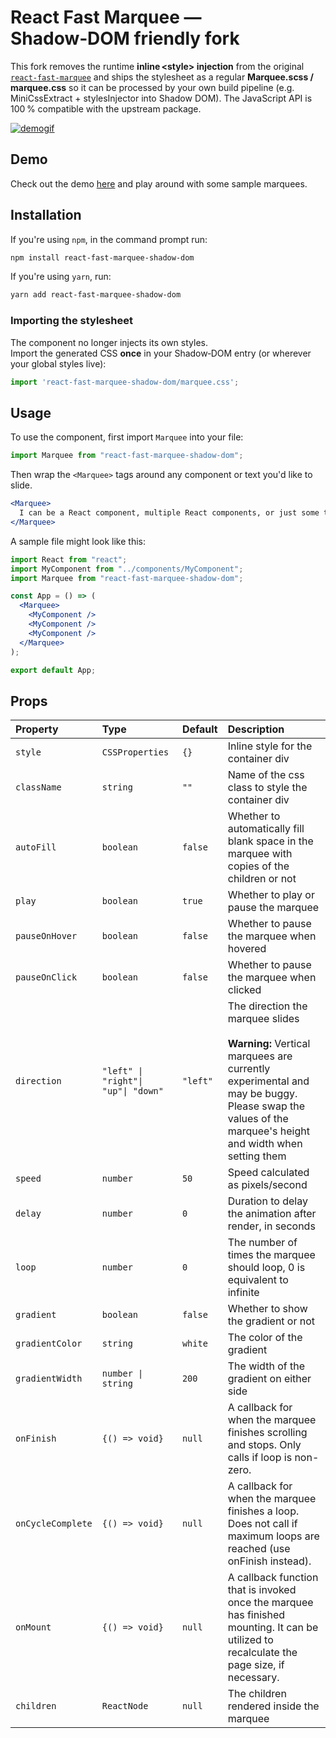 # React Fast Marquee — Shadow‑DOM friendly fork

This fork removes the runtime **inline &lt;style&gt; injection** from the
original [`react-fast-marquee`](https://www.npmjs.com/package/react-fast-marquee)
and ships the stylesheet as a regular **Marquee.scss / marquee.css**
so it can be processed by your own build pipeline (e.g. MiniCssExtract +
stylesInjector into Shadow DOM). The JavaScript API is 100 % compatible
with the upstream package.

[![demogif][2]][1]

[1]: https://www.react-fast-marquee.com
[2]: https://media.giphy.com/media/6ritiN2cpvpsyz4fo6/giphy.gif "demo gif"

## Demo

Check out the demo [here](https://www.react-fast-marquee.com) and play around with some sample marquees.

## Installation

If you're using `npm`, in the command prompt run:

```sh
npm install react-fast-marquee-shadow-dom
```

If you're using `yarn`, run:

```sh
yarn add react-fast-marquee-shadow-dom
```

### Importing the stylesheet

The component no longer injects its own styles.  
Import the generated CSS **once** in your Shadow‑DOM entry (or wherever your
global styles live):

```ts
import 'react-fast-marquee-shadow-dom/marquee.css';
```

## Usage

To use the component, first import `Marquee` into your file:

```jsx
import Marquee from "react-fast-marquee-shadow-dom";
```

Then wrap the `<Marquee>` tags around any component or text you'd like to slide.

```jsx
<Marquee>
  I can be a React component, multiple React components, or just some text.
</Marquee>
```

A sample file might look like this:

```jsx
import React from "react";
import MyComponent from "../components/MyComponent";
import Marquee from "react-fast-marquee-shadow-dom";

const App = () => (
  <Marquee>
    <MyComponent />
    <MyComponent />
    <MyComponent />
  </Marquee>
);

export default App;
```

## Props

| Property          | Type                                | Default           | Description                                                                                                                                                                                          |
| :---------------- | :---------------------------------- | :---------------- | :--------------------------------------------------------------------------------------------------------------------------------------------------------------------------------------------------- |
| `style`           | `CSSProperties`                     | `{}`              | Inline style for the container div                                                                                                                                                                   |
| `className`       | `string`                            | `""`              | Name of the css class to style the container div                                                                                                                                                     |
| `autoFill`        | `boolean`                           | `false`           | Whether to automatically fill blank space in the marquee with copies of the children or not                                                                                                          |
| `play`            | `boolean`                           | `true`            | Whether to play or pause the marquee                                                                                                                                                                 |
| `pauseOnHover`    | `boolean`                           | `false`           | Whether to pause the marquee when hovered                                                                                                                                                            |
| `pauseOnClick`    | `boolean`                           | `false`           | Whether to pause the marquee when clicked                                                                                                                                                            |
| `direction`       | `"left" \| "right"\| "up"\| "down"` | `"left"`          | The direction the marquee slides <br /><br /> **Warning:** Vertical marquees are currently experimental and may be buggy. Please swap the values of the marquee's height and width when setting them |
| `speed`           | `number`                            | `50`              | Speed calculated as pixels/second                                                                                                                                                                    |
| `delay`           | `number`                            | `0`               | Duration to delay the animation after render, in seconds                                                                                                                                             |
| `loop`            | `number`                            | `0`               | The number of times the marquee should loop, 0 is equivalent to infinite                                                                                                                             |
| `gradient`        | `boolean`                           | `false`           | Whether to show the gradient or not                                                                                                                                                                  |
| `gradientColor`   | `string`                            | `white`           | The color of the gradient                                                                                                                                                                            |
| `gradientWidth`   | `number \| string`                  | `200`             | The width of the gradient on either side                                                                                                                                                             |
| `onFinish`        | `{() => void}`                      | `null`            | A callback for when the marquee finishes scrolling and stops. Only calls if loop is non-zero.                                                                                                        |
| `onCycleComplete` | `{() => void}`                      | `null`            | A callback for when the marquee finishes a loop. Does not call if maximum loops are reached (use onFinish instead).                                                                                  |
| `onMount`         | `{() => void}`                      | `null`            | A callback function that is invoked once the marquee has finished mounting. It can be utilized to recalculate the page size, if necessary.                                                           |
| `children`        | `ReactNode`                         | `null`            | The children rendered inside the marquee                                                                                                                                                             |
